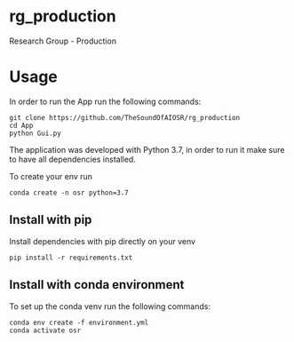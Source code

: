 # rg_production
Research Group - Production

# Usage

In order to run the App run the following commands:

    git clone https://github.com/TheSoundOfAIOSR/rg_production
    cd App
    python Gui.py

The application was developed with Python 3.7, in order to run it make sure to have all dependencies installed.

To create your env run
   
    conda create -n osr python=3.7

## Install with pip
Install dependencies with pip directly on your venv

    pip install -r requirements.txt

## Install with conda environment

To set up the conda venv run the following commands:

    conda env create -f environment.yml
    conda activate osr

